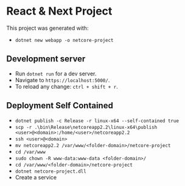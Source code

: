 ﻿# React & Next Project

This project was generated with:
- `dotnet new webapp -o netcore-project`

## Development server

- Run `dotnet run` for a dev server. 
- Navigate to `https://localhost:5000/`.
- To reload any change: `ctrl + shift + r`.

## Deployment Self Contained
- `dotnet publish -c Release -r linux-x64 --self-contained true`
- `scp -r .\bin\Release\netcoreapp2.2\linux-x64\publish <user>@<domain>:/home/<user>/netcoreapp2.2`
- `ssh <user>@<domain>`
- `mv netcoreapp2.2 /var/www/<folder-domain>/netcore-project`
- `cd /var/www`
- `sudo chown -R www-data:www-data <folder-domain>/`
- `cd /var/www/<folder-domain>/netcore-project`
- `dotnet netcore-project.dll`
- Create a service 